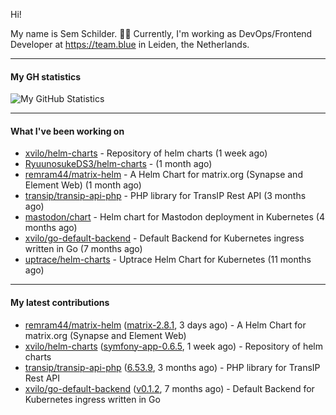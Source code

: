 Hi!

My name is Sem Schilder. 👋🏻 Currently, I'm working as DevOps/Frontend Developer at https://team.blue in Leiden, the Netherlands.

---

#### My GH statistics

![My GitHub Statistics](https://github-readme-stats.vercel.app/api?username=xvilo&show_icons=true&count_private=true&hide_title=true)

---

#### What I've been working on

- [xvilo/helm-charts](https://github.com/xvilo/helm-charts) - Repository of helm charts (1 week ago)
- [RyuunosukeDS3/helm-charts](https://github.com/RyuunosukeDS3/helm-charts) -  (1 month ago)
- [remram44/matrix-helm](https://github.com/remram44/matrix-helm) - A Helm Chart for matrix.org (Synapse and Element Web) (1 month ago)
- [transip/transip-api-php](https://github.com/transip/transip-api-php) - PHP library for TransIP Rest API (3 months ago)
- [mastodon/chart](https://github.com/mastodon/chart) - Helm chart for Mastodon deployment in Kubernetes (4 months ago)
- [xvilo/go-default-backend](https://github.com/xvilo/go-default-backend) - Default Backend for Kubernetes ingress written in Go (7 months ago)
- [uptrace/helm-charts](https://github.com/uptrace/helm-charts) - Uptrace Helm Chart for Kubernetes (11 months ago)

---

#### My latest contributions

- [remram44/matrix-helm](https://github.com/remram44/matrix-helm) ([matrix-2.8.1](https://github.com/remram44/matrix-helm/releases/tag/matrix-2.8.1), 3 days ago) - A Helm Chart for matrix.org (Synapse and Element Web)
- [xvilo/helm-charts](https://github.com/xvilo/helm-charts) ([symfony-app-0.6.5](https://github.com/xvilo/helm-charts/releases/tag/symfony-app-0.6.5), 1 week ago) - Repository of helm charts
- [transip/transip-api-php](https://github.com/transip/transip-api-php) ([6.53.9](https://github.com/transip/transip-api-php/releases/tag/6.53.9), 3 months ago) - PHP library for TransIP Rest API
- [xvilo/go-default-backend](https://github.com/xvilo/go-default-backend) ([v0.1.2](https://github.com/xvilo/go-default-backend/releases/tag/v0.1.2), 7 months ago) - Default Backend for Kubernetes ingress written in Go
